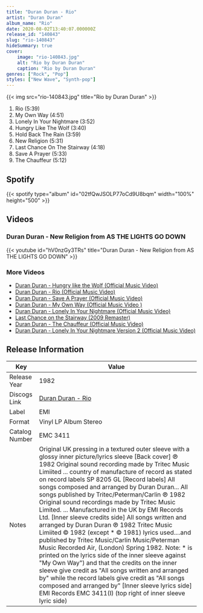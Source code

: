 ```yaml
---
title: "Duran Duran - Rio"
artist: "Duran Duran"
album_name: "Rio"
date: 2020-08-02T13:40:07.000000Z
release_id: "140843"
slug: "rio-140843"
hideSummary: true
cover:
    image: "rio-140843.jpg"
    alt: "Rio by Duran Duran"
    caption: "Rio by Duran Duran"
genres: ["Rock", "Pop"]
styles: ["New Wave", "Synth-pop"]
---
```


{{< img src="rio-140843.jpg" title="Rio by Duran Duran" >}}

<!-- section break -->

1. Rio (5:39)
2. My Own Way (4:51)
3. Lonely In Your Nightmare (3:52)
4. Hungry Like The Wolf (3:40)
5. Hold Back The Rain (3:59)
6. New Religion (5:31)
7. Last Chance On The Stairway (4:18)
8. Save A Prayer (5:33)
9. The Chauffeur (5:12)

<!-- section break -->


## Spotify
{{< spotify type="album" id="02tfQwJSOLP77oCd9U8bqm" width="100%" height="500" >}}



## Videos
### Duran Duran - New Religion from AS THE LIGHTS GO DOWN
{{< youtube id="hV0nzGy3TRs" title="Duran Duran - New Religion from AS THE LIGHTS GO DOWN" >}}<br>

### More Videos

- [Duran Duran - Hungry like the Wolf (Official Music Video)](https://www.youtube.com/watch?v=oJL-lCzEXgI)
- [Duran Duran - Rio (Official Music Video)](https://www.youtube.com/watch?v=nTizYn3-QN0)
- [Duran Duran - Save A Prayer (Official Music Video)](https://www.youtube.com/watch?v=6Uxc9eFcZyM)
- [Duran Duran - My Own Way (Official Music Video )](https://www.youtube.com/watch?v=QUrIDz6L5vc)
- [Duran Duran - Lonely In Your Nightmare (Official Music Video)](https://www.youtube.com/watch?v=rGdLNbIc2ZA)
- [Last Chance on the Stairway (2009 Remaster)](https://www.youtube.com/watch?v=0TSOM7PkFkg)
- [Duran Duran - The Chauffeur (Official Music Video)](https://www.youtube.com/watch?v=1B__8N5d_LA)
- [Duran Duran - Lonely In Your Nightmare Version 2 (Official Music Video)](https://www.youtube.com/watch?v=zU20mJJULyI)


## Release Information
|  Key           | Value                                                |
| ---------------| ---------------------------------------------------- |
| Release Year   | 1982                                   |
| Discogs Link   | [Duran Duran - Rio](https://www.discogs.com/release/140843-Duran-Duran-Rio) |
| Label          | EMI |
| Format         | Vinyl LP Album Stereo |
| Catalog Number | EMC 3411 |
| Notes | Original UK pressing in a textured outer sleeve with a glossy inner picture/lyrics sleeve  [Back cover] ℗ 1982 Original sound recording made by Tritec Music Limiited ... country of manufacture of record as stated on record labels SP 8205 GL  [Record labels]  All songs composed and arranged by Duran Duran... All songs published by Tritec/Peterman/Carlin  ℗ 1982 Original sound recordings made by Tritec Music Limited. ... Manufactured in the UK by EMI Records Ltd.  [Inner sleeve credits side] All songs written and arranged by Duran Duran ℗ 1982 Tritec Music Limiited © 1982 (except * © 1981) lyrics used....and published by Tritec Music/Carlin Music/Peterman Music Recorded Air, (London) Spring 1982.  Note:  * is printed on the lyrics side of the inner sleeve against "My Own Way") and that the credits on the inner sleeve give credit as "All songs written and arranged by" while the record labels give credit as "All songs composed and arranged by"  [Inner sleeve lyrics side] EMI Records EMC 3411(I) (top right of inner sleeve lyric side) |